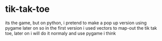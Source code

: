 # tik-tak-toe
its the game, but on python, i pretend to make a pop up version using pygame later on
so in the first version i used vectors to map-out the tik tak toe, later on i will do it normaly and use pygame i think
